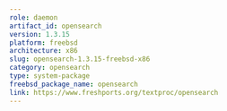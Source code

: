 ```yaml
---
role: daemon
artifact_id: opensearch
version: 1.3.15
platform: freebsd
architecture: x86
slug: opensearch-1.3.15-freebsd-x86
category: opensearch
type: system-package
freebsd_package_name: opensearch
link: https://www.freshports.org/textproc/opensearch
---
```


